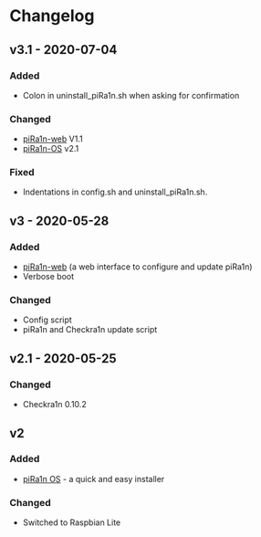 # Changelog

## v3.1 - 2020-07-04
### Added
- Colon in uninstall_piRa1n.sh when asking for confirmation
### Changed
- [piRa1n-web](https://github.com/raspberryenvoie/piRa1n-web) V1.1
- [piRa1n-OS](https://github.com/raspberryenvoie/piRa1n-OS) v2.1
### Fixed
- Indentations in config.sh and uninstall_piRa1n.sh.

## v3 - 2020-05-28
### Added
- [piRa1n-web](https://github.com/raspberryenvoie/piRa1n-web) (a web interface to configure and update piRa1n)
- Verbose boot
### Changed
- Config script
- piRa1n and Checkra1n update script

## v2.1 - 2020-05-25
### Changed
- Checkra1n 0.10.2

## v2
### Added
- [piRa1n OS](https://github.com/raspberryenvoie/piRa1n-OS) - a quick and easy installer
### Changed
- Switched to Raspbian Lite
